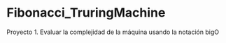 # Fibonacci_TruringMachine
Proyecto 1. Evaluar la complejidad de la máquina usando la notación bigO
